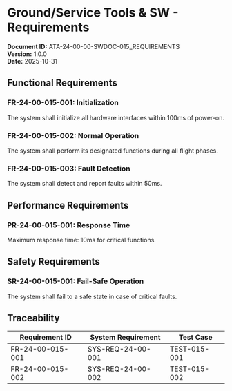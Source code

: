 # Ground/Service Tools & SW - Requirements

**Document ID:** ATA-24-00-00-SWDOC-015_REQUIREMENTS  
**Version:** 1.0.0  
**Date:** 2025-10-31

## Functional Requirements

### FR-24-00-015-001: Initialization
The system shall initialize all hardware interfaces within 100ms of power-on.

### FR-24-00-015-002: Normal Operation
The system shall perform its designated functions during all flight phases.

### FR-24-00-015-003: Fault Detection
The system shall detect and report faults within 50ms.

## Performance Requirements

### PR-24-00-015-001: Response Time
Maximum response time: 10ms for critical functions.

## Safety Requirements

### SR-24-00-015-001: Fail-Safe Operation
The system shall fail to a safe state in case of critical faults.

## Traceability

| Requirement ID | System Requirement | Test Case |
|----------------|-------------------|-----------|
| FR-24-00-015-001 | SYS-REQ-24-00-001 | TEST-015-001 |
| FR-24-00-015-002 | SYS-REQ-24-00-002 | TEST-015-002 |

